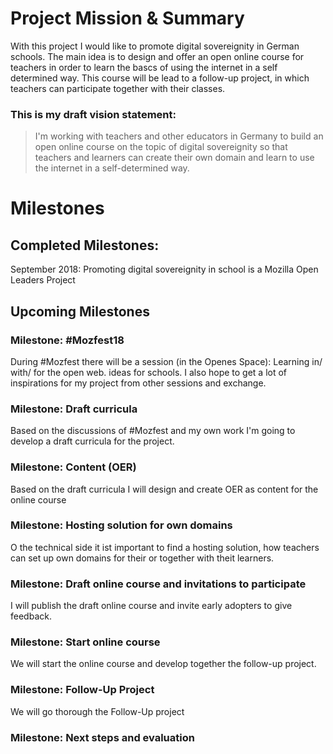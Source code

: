 # Project Mission & Summary

With this project I would like to promote digital sovereignity in German schools. The main idea is to design and offer an open online course for teachers in order to learn the bascs of using the internet in a self determined way. This course will be lead to a follow-up project, in which teachers can participate together with their classes. 
 
### This is my draft vision statement:

> I'm working with teachers and other educators in Germany to build an open online course on the topic of digital sovereignity so that teachers and learners can create their own domain and learn to use the internet in a self-determined way.

# Milestones

## Completed Milestones:

September 2018: Promoting digital sovereignity in school is a Mozilla Open Leaders Project

## Upcoming Milestones

### Milestone: #Mozfest18

During #Mozfest there will be a session (in the Openes Space): Learning in/ with/ for the open web. ideas for schools. I also hope to get a lot of inspirations for my project from other sessions and exchange.

### Milestone: Draft curricula

Based on the discussions of #Mozfest and my own work I'm going to develop a draft curricula for the project.  

### Milestone: Content (OER)

Based on the draft curricula I will design and create OER as content for the online course

### Milestone: Hosting solution for own domains

O the technical side it ist important to find a hosting solution, how teachers can set up own domains for their or together with theit learners.

### Milestone: Draft online course and invitations to participate

I will publish the draft online course and invite early adopters to give feedback.

### Milestone: Start online course 

We will start the online course and develop together the follow-up project.
 
### Milestone: Follow-Up Project

We will go thorough the Follow-Up project

### Milestone: Next steps and evaluation
